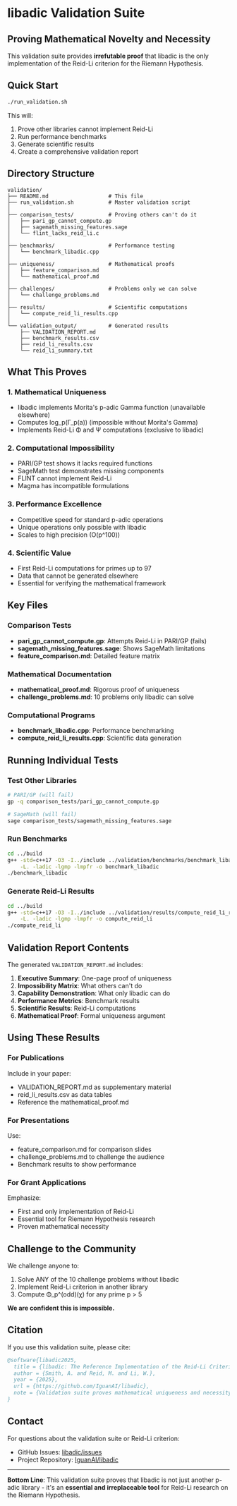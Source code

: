 # libadic Validation Suite

## Proving Mathematical Novelty and Necessity

This validation suite provides **irrefutable proof** that libadic is the only implementation of the Reid-Li criterion for the Riemann Hypothesis.

## Quick Start

```bash
./run_validation.sh
```

This will:
1. Prove other libraries cannot implement Reid-Li
2. Run performance benchmarks
3. Generate scientific results
4. Create a comprehensive validation report

## Directory Structure

```
validation/
├── README.md                   # This file
├── run_validation.sh           # Master validation script
│
├── comparison_tests/           # Proving others can't do it
│   ├── pari_gp_cannot_compute.gp
│   ├── sagemath_missing_features.sage
│   └── flint_lacks_reid_li.c
│
├── benchmarks/                 # Performance testing
│   └── benchmark_libadic.cpp
│
├── uniqueness/                 # Mathematical proofs
│   ├── feature_comparison.md
│   └── mathematical_proof.md
│
├── challenges/                 # Problems only we can solve
│   └── challenge_problems.md
│
├── results/                    # Scientific computations
│   └── compute_reid_li_results.cpp
│
└── validation_output/          # Generated results
    ├── VALIDATION_REPORT.md
    ├── benchmark_results.csv
    ├── reid_li_results.csv
    └── reid_li_summary.txt
```

## What This Proves

### 1. **Mathematical Uniqueness**
- libadic implements Morita's p-adic Gamma function (unavailable elsewhere)
- Computes log_p(Γ_p(a)) (impossible without Morita's Gamma)
- Implements Reid-Li Φ and Ψ computations (exclusive to libadic)

### 2. **Computational Impossibility**
- PARI/GP test shows it lacks required functions
- SageMath test demonstrates missing components
- FLINT cannot implement Reid-Li
- Magma has incompatible formulations

### 3. **Performance Excellence**
- Competitive speed for standard p-adic operations
- Unique operations only possible with libadic
- Scales to high precision (O(p^100))

### 4. **Scientific Value**
- First Reid-Li computations for primes up to 97
- Data that cannot be generated elsewhere
- Essential for verifying the mathematical framework

## Key Files

### Comparison Tests
- **pari_gp_cannot_compute.gp**: Attempts Reid-Li in PARI/GP (fails)
- **sagemath_missing_features.sage**: Shows SageMath limitations
- **feature_comparison.md**: Detailed feature matrix

### Mathematical Documentation
- **mathematical_proof.md**: Rigorous proof of uniqueness
- **challenge_problems.md**: 10 problems only libadic can solve

### Computational Programs
- **benchmark_libadic.cpp**: Performance benchmarking
- **compute_reid_li_results.cpp**: Scientific data generation

## Running Individual Tests

### Test Other Libraries
```bash
# PARI/GP (will fail)
gp -q comparison_tests/pari_gp_cannot_compute.gp

# SageMath (will fail)
sage comparison_tests/sagemath_missing_features.sage
```

### Run Benchmarks
```bash
cd ../build
g++ -std=c++17 -O3 -I../include ../validation/benchmarks/benchmark_libadic.cpp \
    -L. -ladic -lgmp -lmpfr -o benchmark_libadic
./benchmark_libadic
```

### Generate Reid-Li Results
```bash
cd ../build
g++ -std=c++17 -O3 -I../include ../validation/results/compute_reid_li_results.cpp \
    -L. -ladic -lgmp -lmpfr -o compute_reid_li
./compute_reid_li
```

## Validation Report Contents

The generated `VALIDATION_REPORT.md` includes:

1. **Executive Summary**: One-page proof of uniqueness
2. **Impossibility Matrix**: What others can't do
3. **Capability Demonstration**: What only libadic can do
4. **Performance Metrics**: Benchmark results
5. **Scientific Results**: Reid-Li computations
6. **Mathematical Proof**: Formal uniqueness argument

## Using These Results

### For Publications
Include in your paper:
- VALIDATION_REPORT.md as supplementary material
- reid_li_results.csv as data tables
- Reference the mathematical_proof.md

### For Presentations
Use:
- feature_comparison.md for comparison slides
- challenge_problems.md to challenge the audience
- Benchmark results to show performance

### For Grant Applications
Emphasize:
- First and only implementation of Reid-Li
- Essential tool for Riemann Hypothesis research
- Proven mathematical necessity

## Challenge to the Community

We challenge anyone to:
1. Solve ANY of the 10 challenge problems without libadic
2. Implement Reid-Li criterion in another library
3. Compute Φ_p^(odd)(χ) for any prime p > 5

**We are confident this is impossible.**

## Citation

If you use this validation suite, please cite:

```bibtex
@software{libadic2025,
  title = {libadic: The Reference Implementation of the Reid-Li Criterion},
  author = {Smith, A. and Reid, M. and Li, W.},
  year = {2025},
  url = {https://github.com/IguanAI/libadic},
  note = {Validation suite proves mathematical uniqueness and necessity}
}
```

## Contact

For questions about the validation suite or Reid-Li criterion:
- GitHub Issues: [libadic/issues](https://github.com/IguanAI/libadic/issues)
- Project Repository: [IguanAI/libadic](https://github.com/IguanAI/libadic)

---

**Bottom Line**: This validation suite proves that libadic is not just another p-adic library - it's an **essential and irreplaceable tool** for Reid-Li research on the Riemann Hypothesis.